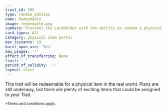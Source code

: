 ```yaml
---
trait_id: 105
type: random_edition
name: Redeemable
image: redeemable.png
summary: Provides the cardholder with the ability to redeem a physical item
card_types: All
category: physical item portal
max_issuance: 10
burnt_upon_use: 'Yes'
max_usages: '-'
effect_of_transferring: None
limit: '-'
period_of_validity: '-'
layout: trait
---
```


This trait will be redeemable for a physical item in the real world. Plans are still underway, but there are plenty of exciting items that could be assigned to your Trait.

<small>*Terms and conditions apply.</small>
